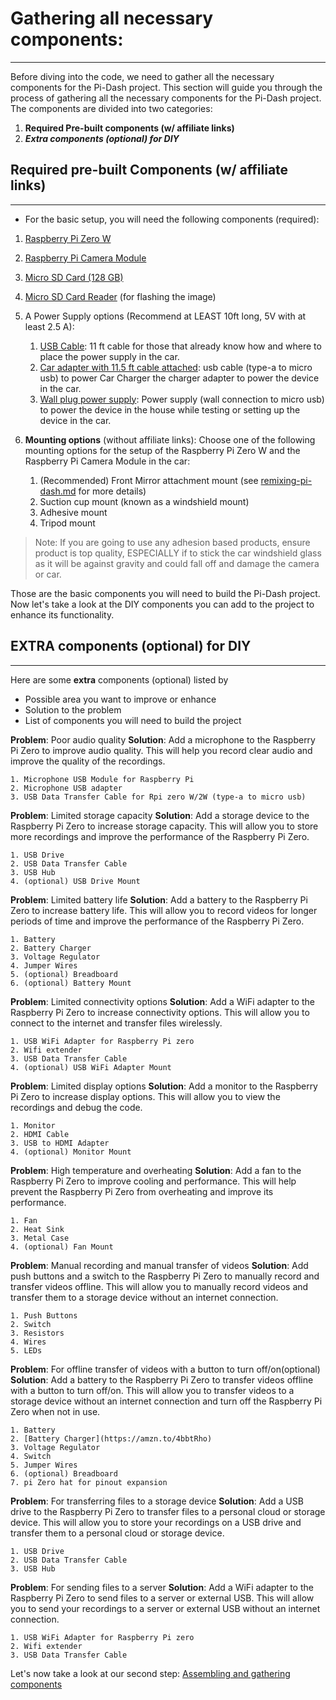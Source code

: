 # Gathering all necessary components:
____________________________________
Before diving into the code, we need to gather all the necessary components for the Pi-Dash project. This section will guide you through the process of gathering all the necessary components for the Pi-Dash project. The components are divided into two categories:

   1. **Required Pre-built components (w/ affiliate links)**  
   2. ***Extra components (optional) for DIY***

## **Required** pre-built Components (w/ affiliate links)
______________
- For the basic setup, you will need the following components (required):
1. [Raspberry Pi Zero W](https://amzn.to/3UDAEcy)
2. [Raspberry Pi Camera Module](https://amzn.to/4dB9yf2)
3. [Micro SD Card (128 GB)](https://amzn.to/4byH83w)
4.  [Micro SD Card Reader](https://amzn.to/3JXlxpE) (for flashing the image)
5. A Power Supply options (Recommend at LEAST 10ft long, 5V with at least 2.5 A):
   1. [USB Cable](https://amzn.to/4bw83g7): 11 ft cable for those that already know how and where to place the power supply in the car.
   2. [Car adapter with 11.5 ft cable attached](https://amzn.to/3JX3OyE): usb cable (type-a to micro usb) to power Car Charger the charger adapter to power the device in the car.
   3. [Wall plug power supply](https://amzn.to/3UuUJ4O): Power supply (wall connection to micro usb) to power the device in the house while testing or setting up the device in the car.

6. **Mounting options** (without affiliate links):
Choose one of the following mounting options for the setup of the Raspberry Pi Zero W and the Raspberry Pi Camera Module in the car:


   1. (Recommended) Front Mirror attachment mount (see             [remixing-pi-dash.md](../Mount/5.0_Attaching-The-Car-Mount.md) for more details)
   2.  Suction cup mount (known as a windshield mount)
   3. Adhesive mount
   4. Tripod mount

> Note: If you are going to use any adhesion based products, ensure product is top quality, ESPECIALLY if to stick the car windshield glass as it will be against gravity and could fall off and damage the camera or car.




Those are the basic components you will need to build the Pi-Dash project. Now let's take a look at the DIY components you can add to the project to enhance its functionality.



## EXTRA components (optional) for DIY
___________________
<!-- TODO: Add affiliate links to the components -->

Here are some **extra** components (optional) listed by 
- Possible area you want to improve or enhance
- Solution to the problem
- List of components you will need to build the project


**Problem**: Poor audio quality
**Solution**: Add a microphone to the Raspberry Pi Zero to improve audio quality. This will help you record clear audio and improve the quality of the recordings.

    1. Microphone USB Module for Raspberry Pi
    2. Microphone USB adapter
    3. USB Data Transfer Cable for Rpi zero W/2W (type-a to micro usb)

**Problem**: Limited storage capacity
**Solution**: Add a storage device to the Raspberry Pi Zero to increase storage capacity. This will allow you to store more recordings and improve the performance of the Raspberry Pi Zero.

    1. USB Drive
    2. USB Data Transfer Cable
    3. USB Hub
    4. (optional) USB Drive Mount

**Problem**: Limited battery life
**Solution**: Add a battery to the Raspberry Pi Zero to increase battery life. This will allow you to record videos for longer periods of time and improve the performance of the Raspberry Pi Zero.

    1. Battery
    2. Battery Charger
    3. Voltage Regulator
    4. Jumper Wires
    5. (optional) Breadboard
    6. (optional) Battery Mount

**Problem**: Limited connectivity options
**Solution**: Add a WiFi adapter to the Raspberry Pi Zero to increase connectivity options. This will allow you to connect to the internet and transfer files wirelessly.

    1. USB WiFi Adapter for Raspberry Pi zero
    2. Wifi extender
    3. USB Data Transfer Cable
    4. (optional) USB WiFi Adapter Mount

**Problem**: Limited display options
**Solution**: Add a monitor to the Raspberry Pi Zero to increase display options. This will allow you to view the recordings and debug the code.

    1. Monitor
    2. HDMI Cable
    3. USB to HDMI Adapter
    4. (optional) Monitor Mount
   

**Problem**: High temperature and overheating
**Solution**: Add a fan to the Raspberry Pi Zero to improve cooling and performance. This will help prevent the Raspberry Pi Zero from overheating and improve its performance.

    1. Fan
    2. Heat Sink
    3. Metal Case
    4. (optional) Fan Mount

**Problem**: Manual recording and manual transfer of videos
**Solution**: Add push buttons and a switch to the Raspberry Pi Zero to manually record and transfer videos offline. This will allow you to manually record videos and transfer them to a storage device without an internet connection.

    1. Push Buttons
    2. Switch
    3. Resistors
    4. Wires
    5. LEDs


**Problem**: For offline transfer of videos with a button to turn off/on(optional)
**Solution**: Add a battery to the Raspberry Pi Zero to transfer videos offline with a button to turn off/on. This will allow you to transfer videos to a storage device without an internet connection and turn off the Raspberry Pi Zero when not in use.

    1. Battery
    2. [Battery Charger](https://amzn.to/4bbtRho)
    3. Voltage Regulator
    4. Switch
    5. Jumper Wires
    6. (optional) Breadboard
    7. pi Zero hat for pinout expansion


**Problem**: For transferring files to a storage device
**Solution**: Add a USB drive to the Raspberry Pi Zero to transfer files to a personal cloud or storage device. This will allow you to store your recordings on a USB drive and transfer them to a personal cloud or storage device.

    1. USB Drive
    2. USB Data Transfer Cable
    3. USB Hub


**Problem**: For sending files to a server
**Solution**: Add a WiFi adapter to the Raspberry Pi Zero to send files to a server or external USB. This will allow you to send your recordings to a server or external USB without an internet connection.

    1. USB WiFi Adapter for Raspberry Pi zero
    2. Wifi extender
    3. USB Data Transfer Cable


Let's now take a look at our second step: [Assembling and gathering components](../../Software/2.0_Configuring-The-RPI-Image.md)
